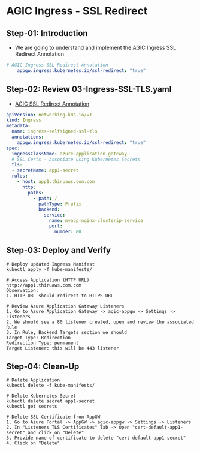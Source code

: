 # AGIC Ingress - SSL Redirect

## Step-01: Introduction
- We are going to understand and implement the AGIC Ingress SSL Redirect Annotation
```yaml
# AGIC Ingress SSL Redirect Annotation
    appgw.ingress.kubernetes.io/ssl-redirect: "true"
```

## Step-02: Review 03-Ingress-SSL-TLS.yaml
- [AGIC SSL Redirect Annotation](https://azure.github.io/application-gateway-kubernetes-ingress/annotations/#ssl-redirect)
```yaml
apiVersion: networking.k8s.io/v1
kind: Ingress
metadata:
  name: ingress-selfsigned-ssl-tls
  annotations:
    appgw.ingress.kubernetes.io/ssl-redirect: "true"
spec:
  ingressClassName: azure-application-gateway
  # SSL Certs - Associate using Kubernetes Secrets         
  tls:
  - secretName: app1-secret
  rules:
    - host: app1.thiruaws.com.com
      http:
        paths:
          - path: /
            pathType: Prefix
            backend:
              service:
                name: myapp-nginx-clusterip-service
                port: 
                  number: 80 
```

## Step-03: Deploy and Verify
```t
# Deploy updated Ingress Manifest
kubectl apply -f kube-manifests/

# Access Application (HTTP URL)
http://app1.thiruaws.com.com
Observation:
1. HTTP URL should redirect to HTTPS URL

# Review Azure Application Gateway Listeners
1. Go to Azure Application Gateway -> agic-appgw -> Settings -> Listeners
2. We should see a 80 listener created, open and review the associated Rule
3. In Rule, Backend Targets section we should 
Target Type: Redirection
Redirection Type: permanent
Target Listener: this will be 443 listener
```

## Step-04: Clean-Up
```t
# Delete Application
kubectl delete -f kube-manifests/

# Delete Kubernetes Secret
kubectl delete secret app1-secret
kubectl get secrets

# Delete SSL Certificate from AppGW
1. Go to Azure Portal -> AppGW -> agic-appgw -> Settings -> Listeners 
2. In "Listeners TLS Certificates" Tab -> Open "cert-default-app1-secret" and click on "Delete"
3. Provide name of certificate to delete "cert-default-app1-secret"
4. Click on "Delete"
```